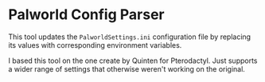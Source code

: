 # Palworld Config Parser
This tool updates the `PalworldSettings.ini` configuration file by replacing its values with corresponding environment variables.

I based this tool on the one create by Quinten for Pterodactyl. Just supports a wider range of settings that otherwise weren't working on the original.